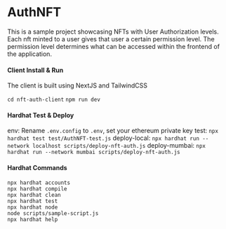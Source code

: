 # AuthNFT

This is a sample project showcasing NFTs with User Authorization levels. Each nft minted to a user gives that user a certain permission level. The permission
level determines what can be accessed within the frontend of the application.

#### Client Install & Run
The client is built using NextJS and TailwindCSS

`cd nft-auth-client`
`npm run dev`

#### Hardhat Test & Deploy
env: Rename `.env.config` to `.env`, set your ethereum private key
test: `npx hardhat test test/AuthNFT-test.js`
deploy-local: `npx hardhat run --network localhost scripts/deploy-nft-auth.js`
deploy-mumbai: `npx hardhat run --network mumbai scripts/deploy-nft-auth.js`

#### Hardhat Commands
```shell
npx hardhat accounts
npx hardhat compile
npx hardhat clean
npx hardhat test
npx hardhat node
node scripts/sample-script.js
npx hardhat help
```
